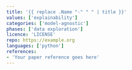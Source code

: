 ```yaml
---
title: '{{ replace .Name "-" " " | title }}'
values: ['explainability']
categories: ['model-agnostic']
phases: ['data exploration']
licence: 'LICENSE'
repo: https://example.org
languages: ['python']
references: 
- 'Your paper reference goes here'
---
```


